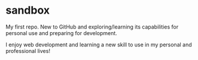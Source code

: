 # sandbox
My first repo. New to GitHub and exploring/learning its capabilities for personal use and preparing for development. 

I enjoy web development and learning a new skill to use in my personal and professional lives!
